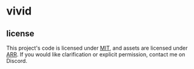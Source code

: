 # vivid

## license
This project's code is licensed under [MIT](LICENSE), and assets are licensed under [ARR](LICENSE_ASSETS). If you would like clarification or explicit permission, contact me on Discord.